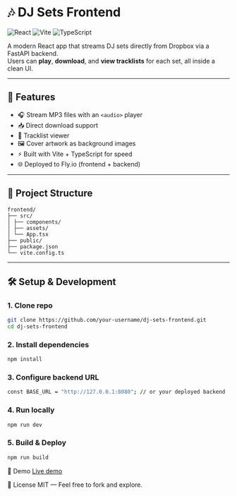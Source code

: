 # 🎶 DJ Sets Frontend

![React](https://img.shields.io/badge/React-20232A?style=for-the-badge&logo=react&logoColor=61DAFB)
![Vite](https://img.shields.io/badge/Vite-646CFF?style=for-the-badge&logo=vite&logoColor=white)
![TypeScript](https://img.shields.io/badge/TypeScript-007ACC?style=for-the-badge&logo=typescript&logoColor=white)

A modern React app that streams DJ sets directly from Dropbox via a FastAPI backend.  
Users can **play**, **download**, and **view tracklists** for each set, all inside a clean UI.

---

## 🚀 Features

-   🎧 Stream MP3 files with an `<audio>` player
-   📥 Direct download support
-   📃 Tracklist viewer
-   🖼️ Cover artwork as background images
-   ⚡ Built with Vite + TypeScript for speed
-   🌐 Deployed to Fly.io (frontend + backend)

---

## 📂 Project Structure

```plaintext
frontend/
├── src/
│ ├── components/
│ ├── assets/
│ └── App.tsx
├── public/
├── package.json
└── vite.config.ts
```

---

## 🛠️ Setup & Development

### 1. Clone repo

```bash
git clone https://github.com/your-username/dj-sets-frontend.git
cd dj-sets-frontend
```

### 2. Install dependencies

```bash
npm install
```

### 3. Configure backend URL

```bash
const BASE_URL = "http://127.0.0.1:8080"; // or your deployed backend
```

### 4. Run locally

```bash
npm run dev
```

### 5. Build & Deploy

```bash
npm run build
```

🔮 Demo
[Live demo](sets.antoniocoutinho.pt)

📜 License
MIT — Feel free to fork and explore.
